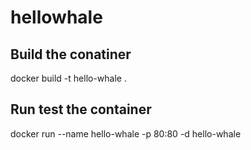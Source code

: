 # hellowhale
   
## Build the conatiner 

docker build -t hello-whale .


## Run test the container 

docker run --name hello-whale -p 80:80 -d hello-whale
